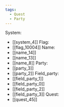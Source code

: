 ```yaml
---
tags:
  - Quest
  - Party
---
```

System:
- [[system_4]]
Flag:
- [[flag_10004]]
Name:
- [[name_14]]
- [[name_13]]
- [[name_8]]
Party:
- [[party_3]]
- [[party_2]]
Field_party:
- [[field_party_1]]
- [[field_party_0]]
- [[field_party_2]]
- [[field_party_3]]
Quest:
- [[quest_45]]
